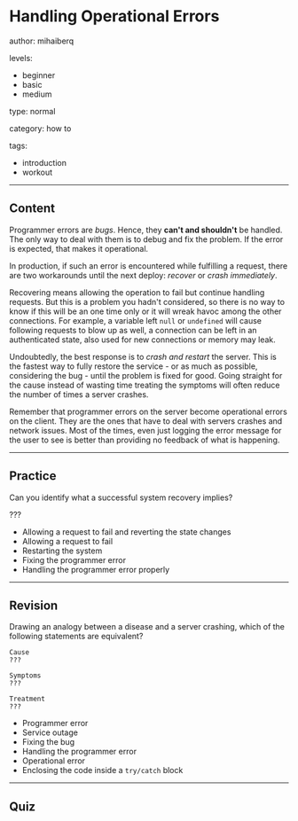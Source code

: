 # Handling Operational Errors
author: mihaiberq

levels:
  - beginner
  - basic
  - medium

type: normal

category: how to

tags:
  - introduction
  - workout

---
## Content

Programmer errors are *bugs*. Hence, they **can't and shouldn't** be handled. The only way to deal with them is to debug and fix the problem. If the error is expected, that makes it operational.

In production, if such an error is encountered while fulfilling a request, there are two workarounds until the next deploy: *recover* or *crash immediately*.

Recovering means allowing the operation to fail but continue handling requests. But this is a problem you hadn't considered, so there is no way to know if this will be an one time only or it will wreak havoc among the other connections. For example, a variable left `null` or `undefined` will cause following requests to blow up as well, a connection can be left in an authenticated state, also used for new connections or memory may leak.

Undoubtedly, the best response is to *crash and restart* the server. This is the fastest way to fully restore the service - or as much as possible, considering the bug - until the problem is fixed for good. Going straight for the cause instead of wasting time treating the symptoms will often reduce the number of times a server crashes.

Remember that programmer errors on the server become operational errors on the client. They are the ones that have to deal with servers crashes and network issues. Most of the times, even just logging the error message for the user to see is better than providing no feedback of what is happening.   

---
## Practice

Can you identify what a successful system recovery implies?

???

* Allowing a request to fail and reverting the state changes
* Allowing a request to fail
* Restarting the system
* Fixing the programmer error
* Handling the programmer error properly

---
## Revision

Drawing an analogy between a disease and a server crashing, which of the following statements are equivalent?
```
Cause
???

Symptoms
???

Treatment
???
```
* Programmer error
* Service outage
* Fixing the bug
* Handling the programmer error
* Operational error
* Enclosing the code inside a `try/catch` block

---
## Quiz
